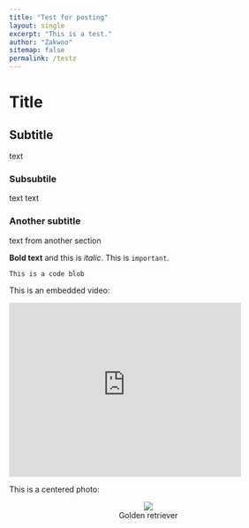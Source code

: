 ```yaml
---
title: "Test for posting"
layout: single
excerpt: "This is a test."
author: "Zakwoo"
sitemap: false
permalink: /testz
---
```


# Title

## Subtitle
text

### Subsubtile
text text

### Another subtitle
text from another section

**Bold text** and this is *italic*. This is `important`.

```
This is a code blob
```

This is an embedded video:

<iframe width="420" height="315" src="http://www.youtube.com/embed/dQw4w9WgXcQ" frameborder="0" allowfullscreen> </iframe>

This is a centered photo:

<center><img src="http://www.votipets.com/images/chien.jpg"></center>
<center>Golden retriever</center>

